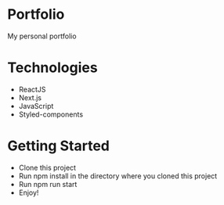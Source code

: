 # Portfolio
My personal portfolio
# Technologies
- ReactJS
- Next.js
- JavaScript
- Styled-components
# Getting Started
- Clone this project
- Run npm install in the directory where you cloned this project
- Run npm run start
- Enjoy!
